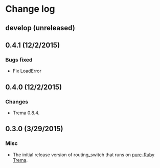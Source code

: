 # Change log

## develop (unreleased)


## 0.4.1 (12/2/2015)
### Bugs fixed
* Fix LoadError


## 0.4.0 (12/2/2015)
### Changes
* Trema 0.8.4.


## 0.3.0 (3/29/2015)
### Misc
* The initial release version of routing_switch that runs on [pure-Ruby Trema](https://github.com/trema/trema_ruby).
